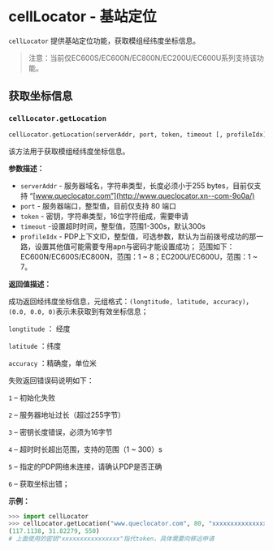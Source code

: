 # cellLocator - 基站定位

`cellLocator` 提供基站定位功能，获取模组经纬度坐标信息。



>注意：当前仅EC600S/EC600N/EC800N/EC200U/EC600U系列支持该功能。



## 获取坐标信息

### `cellLocator.getLocation`

```python
cellLocator.getLocation(serverAddr, port, token, timeout [, profileIdx])
```

该方法用于获取模组经纬度坐标信息。

**参数描述：**

* `serverAddr` - 服务器域名，字符串类型，长度必须小于255 bytes，目前仅支持 “[www.queclocator.com”](http://www.queclocator.xn--com-9o0a/)
* `port` - 服务器端口，整型值，目前仅支持 80 端口
* `token` - 密钥，字符串类型，16位字符组成，需要申请
* `timeout` -设置超时时间，整型值，范围1-300s，默认300s
* `profileIdx` - PDP上下文ID，整型值，可选参数，默认为当前拨号成功的那一路，设置其他值可能需要专用apn与密码才能设置成功；
范围如下：EC600N/EC600S/EC800N，范围：1 ~ 8；EC200U/EC600U，范围：1 ~ 7。

**返回值描述：**

 成功返回经纬度坐标信息，元组格式：`(longtitude, latitude, accuracy)`，`(0.0, 0.0, 0)`表示未获取到有效坐标信息；

`longtitude` ： 经度

`latitude` ：纬度

`accuracy` ：精确度，单位米

失败返回错误码说明如下：

`1` – 初始化失败

`2` – 服务器地址过长（超过255字节）

`3` – 密钥长度错误，必须为16字节

`4` – 超时时长超出范围，支持的范围（1 ~ 300）s

`5` – 指定的PDP网络未连接，请确认PDP是否正确

`6` – 获取坐标出错；

**示例：**

```python
>>> import cellLocator
>>> cellLocator.getLocation("www.queclocator.com", 80, "xxxxxxxxxxxxxxxx", 8, 1)
(117.1138, 31.82279, 550)
# 上面使用的密钥"xxxxxxxxxxxxxxxx"指代token，具体需要向移远申请
```
